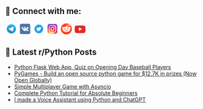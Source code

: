 ## 🔎 Connect with me:
[<img src="https://github.com/bullbesh/bullbesh/blob/main/images/Telegram.png" width="32" height="32" />](https://t.me/bullbesh)
[<img src="https://github.com/bullbesh/bullbesh/blob/main/images/VK.png" width="32" height="32" />](https://vk.com/bullbesh)
[<img src="https://github.com/bullbesh/bullbesh/blob/main/images/Twitter.png" width="32" height="32" />](https://twitter.com/bullbesh1)
[<img src="https://github.com/bullbesh/bullbesh/blob/main/images/Instagram.png" width="32" height="32" />](https://www.instagram.com/bullbesh)
[<img src="https://github.com/bullbesh/bullbesh/blob/main/images/Reddit.png" width="32" height="32" />](https://www.reddit.com/user/bullbesh)
[<img src="https://github.com/bullbesh/bullbesh/blob/main/images/YouTube.png" width="32" height="32" />](https://www.youtube.com/channel/UCtfjRs6uzgq5mfm8S06WTcg)

## 📕 Latest r/Python Posts
<!-- BLOG-POST-LIST:START -->
- [Python Flask Web App, Quiz on Opening Day Baseball Players](https://www.reddit.com/r/Python/comments/127pls1/python_flask_web_app_quiz_on_opening_day_baseball/)
- [PyGames - Build an open source python game for $12.7K in prizes &lpar;Now Open Globally&rpar;](https://www.reddit.com/r/Python/comments/127p4jb/pygames_build_an_open_source_python_game_for_127k/)
- [Simple Multiplayer Game with Asyncio](https://www.reddit.com/r/Python/comments/127opxh/simple_multiplayer_game_with_asyncio/)
- [Complete Python Tutorial for Absolute Beginners](https://www.reddit.com/r/Python/comments/127o59n/complete_python_tutorial_for_absolute_beginners/)
- [I made a Voice Assistant using Python and ChatGPT](https://www.reddit.com/r/Python/comments/127mqff/i_made_a_voice_assistant_using_python_and_chatgpt/)
<!-- BLOG-POST-LIST:END -->

